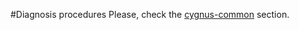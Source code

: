 #Diagnosis procedures
Please, check the [cygnus-common](../../cygnus-common/installation_and_administration_guide/diagnosis_procedures.md) section.

